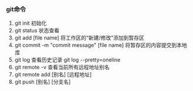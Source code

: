 ### git命令

1. git init  初始化
2. git status 状态查看
3. git add [file name] 将工作区的“新建/修改”添加到暂存区
4. git commit -m "commit message" [file name] 将暂存区的内容提交到本地库
5. git log  查看历史记录     git log --pretty=oneline
6. git remote -v 查看当前所有远程地址别名 
7. git remote add [别名] [远程地址]
8. git push [别名] [分支名]